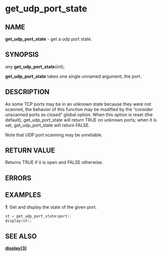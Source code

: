 # get_udp_port_state

## NAME

**get_udp_port_state** - get a udp port state.

## SYNOPSIS

*any* **get_udp_port_state**(*int*);

**get_udp_port_state** takes one single unnamed argument, the port.

## DESCRIPTION

As some TCP ports may be in an unknown state because they were not scanned, the behavior of this function may be modified by the “consider unscanned ports as closed” global option. When this option is reset (the default), get_udp_port_state will return TRUE on unknown ports; when it is set, get_udp_port_state will return FALSE.

Note that UDP port scanning may be unreliable.

## RETURN VALUE

Returns TRUE if it is open and FALSE otherwise.

## ERRORS
 
## EXAMPLES

**1**: Get and display the state of the given port.
```cpp
st = get_udp_port_state(port);
display(st);

```

## SEE ALSO

**[display(3)](display.md)**
